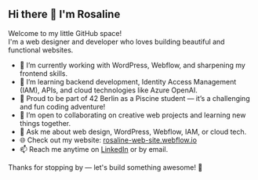 ## Hi there 👋 I'm Rosaline

Welcome to my little GitHub space!  
I'm a web designer and developer who loves building beautiful and functional websites.

- 🔭 I’m currently working with WordPress, Webflow, and sharpening my frontend skills.  
- 🌱 I’m learning backend development, Identity Access Management (IAM), APIs, and cloud technologies like Azure OpenAI.  
- 🎉 Proud to be part of 42 Berlin as a Piscine student — it’s a challenging and fun coding adventure!  
- 👯 I’m open to collaborating on creative web projects and learning new things together.  
- 💬 Ask me about web design, WordPress, Webflow, IAM, or cloud tech.  
- 🌐 Check out my website: [rosaline-web-site.webflow.io](https://rosaline-web-site.webflow.io/)  
- 📫 Reach me anytime on [LinkedIn](https://www.linkedin.com/in/rosaline-rastegar/) or by email.

Thanks for stopping by — let's build something awesome! 🚀
